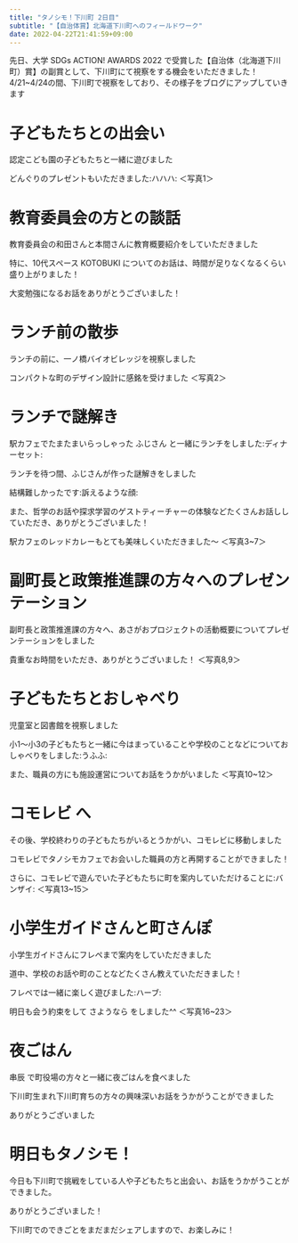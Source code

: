 ```yaml
---
title: "タノシモ！下川町 2日目"
subtitle: "【自治体賞】北海道下川町へのフィールドワーク"
date: 2022-04-22T21:41:59+09:00
---
```

先日、大学 SDGs ACTION! AWARDS 2022 で受賞した【自治体（北海道下川町）賞】の副賞として、下川町にて視察をする機会をいただきました！
4/21~4/24の間、下川町で視察をしており、その様子をブログにアップしていきます
<!--more-->
# 子どもたちとの出会い
認定こども園の子どもたちと一緒に遊びました

どんぐりのプレゼントもいただきました:ハハハ:
＜写真1＞

# 教育委員会の方との談話
教育委員会の和田さんと本間さんに教育概要紹介をしていただきました

特に、10代スペース KOTOBUKI についてのお話は、時間が足りなくなるくらい盛り上がりました！

大変勉強になるお話をありがとうございました！

# ランチ前の散歩
ランチの前に、一ノ橋バイオビレッジを視察しました

コンパクトな町のデザイン設計に感銘を受けました
＜写真2＞

# ランチで謎解き
駅カフェでたまたまいらっしゃった ふじさん と一緒にランチをしました:ディナーセット:

ランチを待つ間、ふじさんが作った謎解きをしました

結構難しかったです:訴えるような顔:

また、哲学のお話や探求学習のゲストティーチャーの体験などたくさんお話ししていただき、ありがとうございました！

駅カフェのレッドカレーもとても美味しくいただきました〜
＜写真3~7＞

# 副町長と政策推進課の方々へのプレゼンテーション
副町長と政策推進課の方々へ、あさがおプロジェクトの活動概要についてプレゼンテーションをしました

貴重なお時間をいただき、ありがとうございました！
＜写真8,9＞

# 子どもたちとおしゃべり
児童室と図書館を視察しました

小1〜小3の子どもたちと一緒に今はまっていることや学校のことなどについておしゃべりをしました:うふふ:

また、職員の方にも施設運営についてお話をうかがいました
＜写真10~12＞

# コモレビ へ
その後、学校終わりの子どもたちがいるとうかがい、コモレビに移動しました

コモレビでタノシモカフェでお会いした職員の方と再開することができました！

さらに、コモレビで遊んでいた子どもたちに町を案内していただけることに:バンザイ:
＜写真13~15＞

# 小学生ガイドさんと町さんぽ
小学生ガイドさんにフレペまで案内をしていただきました

道中、学校のお話や町のことなどたくさん教えていただきました！

フレペでは一緒に楽しく遊びました:ハーブ:

明日も会う約束をして さようなら をしました^^
＜写真16~23＞

# 夜ごはん
串辰 で町役場の方々と一緒に夜ごはんを食べました

下川町生まれ下川町育ちの方々の興味深いお話をうかがうことができました

ありがとうございました

# 明日もタノシモ！
今日も下川町で挑戦をしている人や子どもたちと出会い、お話をうかがうことができました。

ありがとうございました！

下川町でのできごとをまだまだシェアしますので、お楽しみに！ 

